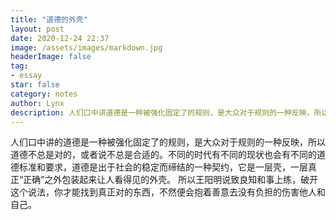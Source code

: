 ```yaml
---
title: "道德的外壳"
layout: post
date: 2020-12-24 22:37
image: /assets/images/markdown.jpg
headerImage: false
tag:
- essay
star: false
category: notes
author: Lynx
description: 人们口中讲道德是一种被强化固定了的规则，是大众对于规则的一种反映，所以道德不总是对的，或者说不总是合适的。不同的时代有不同的现状也会有不同的道德标准和要求，道德是出于社会的稳定而缔结的一种契约，它是一层壳，一层真正“正确”之外包装起来让人看得见的外壳。所以王阳明说致良知和事上练，破开这个说法，你才能找到真正对的东西，不然便会抱着善意去没有负担的伤害他人和自己。
---
```




人们口中讲的道德是一种被强化固定了的规则，是大众对于规则的一种反映，所以道德不总是对的，或者说不总是合适的。不同的时代有不同的现状也会有不同的道德标准和要求，道德是出于社会的稳定而缔结的一种契约，它是一层壳，一层真正“正确”之外包装起来让人看得见的外壳。
所以王阳明说致良知和事上练，破开这个说法，你才能找到真正对的东西，不然便会抱着善意去没有负担的伤害他人和自己。